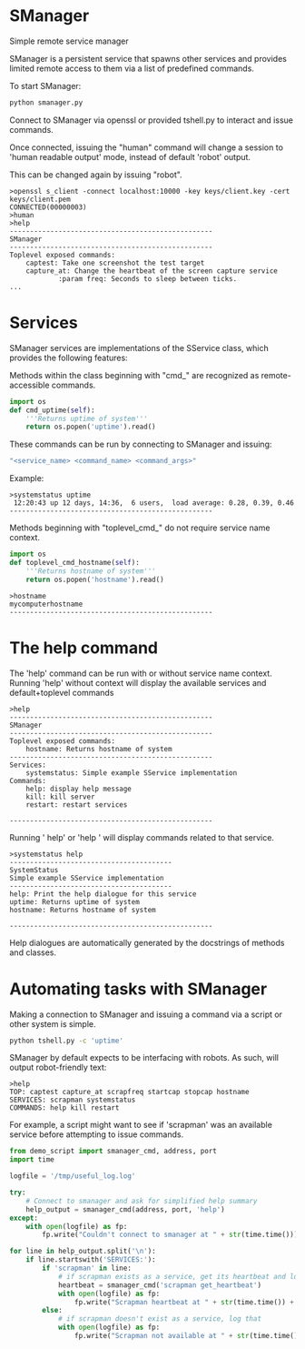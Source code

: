 # SManager
Simple remote service manager

SManager is a persistent service that spawns other services and provides limited remote access to them via a list of predefined commands.

To start SManager:

```bash
python smanager.py
```
Connect to SManager via openssl or provided tshell.py to interact and issue commands.

Once connected, issuing the "human" command will change a session to 'human readable output' mode, instead of default 'robot' output.

This can be changed again by issuing "robot". 


    >openssl s_client -connect localhost:10000 -key keys/client.key -cert keys/client.pem
    CONNECTED(00000003)
    >human
    >help
    --------------------------------------------------
    SManager
    --------------------------------------------------
    Toplevel exposed commands:
        captest: Take one screenshot the test target
        capture_at: Change the heartbeat of the screen capture service
                :param freq: Seconds to sleep between ticks.
    ...


# Services

SManager services are implementations of the SService class, which provides the following features:

Methods within the class beginning with "cmd_" are recognized as remote-accessible commands.
```python
import os
def cmd_uptime(self):
    '''Returns uptime of system'''
    return os.popen('uptime').read()
```
    
These commands can be run by connecting to SManager and issuing:

```bash
"<service_name> <command_name> <command_args>"
```

Example:

    >systemstatus uptime
     12:20:43 up 12 days, 14:36,  6 users,  load average: 0.28, 0.39, 0.46
    --------------------------------------------------

Methods beginning with "toplevel_cmd_" do not require service name context.
```python
import os
def toplevel_cmd_hostname(self):
    '''Returns hostname of system'''
    return os.popen('hostname').read()
```


    >hostname
    mycomputerhostname
    --------------------------------------------------

# The help command
The 'help' command can be run with or without service name context.
Running 'help' without context will display the available services and default+toplevel commands

    >help
    --------------------------------------------------
    SManager
    --------------------------------------------------
    Toplevel exposed commands:
        hostname: Returns hostname of system
    --------------------------------------------------
    Services:
        systemstatus: Simple example SService implementation
    Commands:
        help: display help message
        kill: kill server
        restart: restart services

    --------------------------------------------------


Running '<servicename> help' or 'help <servicename>' will display commands related to that service.

    >systemstatus help
    ----------------------------------------
    SystemStatus
    Simple example SService implementation
    ----------------------------------------
    help: Print the help dialogue for this service
    uptime: Returns uptime of system
    hostname: Returns hostname of system

    --------------------------------------------------

Help dialogues are automatically generated by the docstrings of methods and classes.

# Automating tasks with SManager

Making a connection to SManager and issuing a command via a script or other system is simple.

```bash
python tshell.py -c 'uptime' 
```

SManager by default expects to be interfacing with robots. As such, will output robot-friendly text:

    >help
    TOP: captest capture_at scrapfreq startcap stopcap hostname
    SERVICES: scrapman systemstatus
    COMMANDS: help kill restart

For example, a script might want to see if 'scrapman' was an available service before attempting to issue commands.

```python
from demo_script import smanager_cmd, address, port
import time

logfile = '/tmp/useful_log.log'

try:
    # Connect to smanager and ask for simplified help summary
    help_output = smanager_cmd(address, port, 'help')
except:
    with open(logfile) as fp:
        fp.write("Couldn't connect to smanager at " + str(time.time()))

for line in help_output.split('\n'):
    if line.startswith('SERVICES:'):
        if 'scrapman' in line:
            # if scrapman exists as a service, get its heartbeat and log it
            heartbeat = smanager_cmd('scrapman get_heartbeat')
            with open(logfile) as fp:
                fp.write("Scrapman heartbeat at " + str(time.time()) + ':' + str(heartbeat) + '\n')
        else:
            # if scrapman doesn't exist as a service, log that
            with open(logfile) as fp:
                fp.write("Scrapman not available at " + str(time.time()) + '\n')
```


